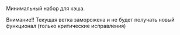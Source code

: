 Минимальный набор для кэша.

Внимание!! Текущая ветка заморожена и не будет получать новый функционал (только критические исправления)
